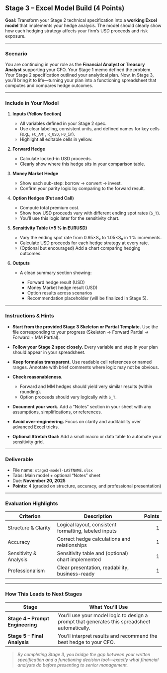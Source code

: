 ## Stage 3 – Excel Model Build (4 Points)

**Goal:**
Transform your Stage 2 technical specification into a **working Excel model** that implements your hedge analysis. The model should clearly show how each hedging strategy affects your firm’s USD proceeds and risk exposure.

---

### Scenario

You are continuing in your role as the **Financial Analyst or Treasury Analyst** supporting your CFO.
Your Stage 1 memo defined the problem.
Your Stage 2 specification outlined your analytical plan.
Now, in Stage 3, you’ll bring it to life—turning your plan into a functioning spreadsheet that computes and compares hedge outcomes.

---

### Include in Your Model

1. **Inputs (Yellow Section)**

   * All variables defined in your Stage 2 spec.
   * Use clear labeling, consistent units, and defined names for key cells (e.g., `FC_AMT`, `R_USD`, `F0_in`).
   * Highlight all editable cells in yellow.

2. **Forward Hedge**

   * Calculate locked-in USD proceeds.
   * Clearly show where this hedge sits in your comparison table.

3. **Money Market Hedge**

   * Show each sub-step: borrow → convert → invest.
   * Confirm your parity logic by comparing to the forward result.

4. **Option Hedges (Put and Call)**

   * Compute total premium cost.
   * Show how USD proceeds vary with different ending spot rates (`S_T`).
   * You’ll use this logic later for the sensitivity chart.

5. **Sensitivity Table (±5 % in EURUSD)**

   * Vary the ending spot rate from 0.95×S₀ to 1.05×S₀ in 1 % increments.
   * Calculate USD proceeds for each hedge strategy at every rate.
   * (Optional but encouraged) Add a chart comparing hedging outcomes.

6. **Outputs**

   * A clean summary section showing:

     * Forward hedge result (USD)
     * Money Market hedge result (USD)
     * Option results across scenarios
     * Recommendation placeholder (will be finalized in Stage 5).

---

### Instructions & Hints

* **Start from the provided Stage 3 Skeleton or Partial Template.**
  Use the file corresponding to your progress (Skeleton → Forward Partial → Forward + MM Partial).

* **Follow your Stage 2 spec closely.**
  Every variable and step in your plan should appear in your spreadsheet.

* **Keep formulas transparent.**
  Use readable cell references or named ranges. Annotate with brief comments where logic may not be obvious.

* **Check reasonableness.**

  * Forward and MM hedges should yield very similar results (within rounding).
  * Option proceeds should vary logically with `S_T`.

* **Document your work.**
  Add a “Notes” section in your sheet with any assumptions, simplifications, or references.

* **Avoid over-engineering.**
  Focus on clarity and auditability over advanced Excel tricks.

* **Optional Stretch Goal:**
  Add a small macro or data table to automate your sensitivity grid.

---

### Deliverable

* File name: `stage3-model-LASTNAME.xlsx`
* Tabs: Main model + optional “Notes” sheet
* Due: **November 20, 2025**
* **Points:** 4 (graded on structure, accuracy, and professional presentation)

---

### Evaluation Highlights

| Criterion              | Description                                           | Points |
| ---------------------- | ----------------------------------------------------- | -----: |
| Structure & Clarity    | Logical layout, consistent formatting, labeled inputs |      1 |
| Accuracy               | Correct hedge calculations and relationships          |      1 |
| Sensitivity & Analysis | Sensitivity table and (optional) chart implemented    |      1 |
| Professionalism        | Clear presentation, readability, business-ready       |      1 |

---

### How This Leads to Next Stages

| Stage                            | What You’ll Use                                                                               |
| -------------------------------- | --------------------------------------------------------------------------------------------- |
| **Stage 4 – Prompt Engineering** | You’ll use your model logic to design a prompt that generates this spreadsheet automatically. |
| **Stage 5 – Final Analysis**     | You’ll interpret results and recommend the best hedge to your CFO.                            |

> *By completing Stage 3, you bridge the gap between your written specification and a functioning decision tool—exactly what financial analysts do before presenting to senior management.*

